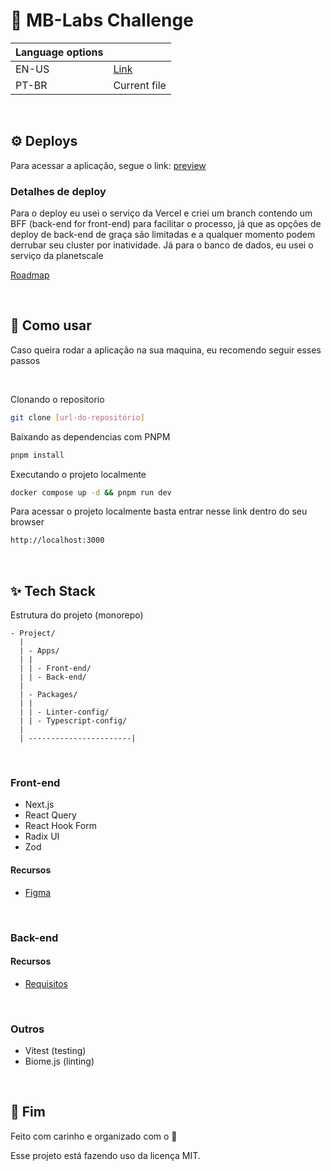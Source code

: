 # 🚀 MB-Labs Challenge

| Language options |                            |
| ---------------- | -------------------------- |
| EN-US            | [Link](languages/en-us.md) |
| PT-BR            | Current file               |

<br />

## ⚙️ Deploys

Para acessar a aplicação, segue o link: [preview](#)

### Detalhes de deploy

Para o deploy eu usei o serviço da Vercel e criei um branch contendo um BFF (back-end for front-end) para facilitar o processo, já que as opções de deploy de back-end de graça são limitadas e a qualquer momento podem derrubar seu cluster por inatividade. Já para o banco de dados, eu usei o serviço da planetscale

[Roadmap](TODO.md)

<br />

## 🧵 Como usar

Caso queira rodar a aplicação na sua maquina, eu recomendo seguir esses passos

<br />

Clonando o repositorio

```bash
git clone [url-do-repositório]
```

Baixando as dependencias com PNPM

```bash
pnpm install
```

Executando o projeto localmente

```bash
docker compose up -d && pnpm run dev
```

Para acessar o projeto localmente basta entrar nesse link dentro do seu browser

```md
http://localhost:3000
```

<br />

## ✨ Tech Stack

Estrutura do projeto (monorepo)

```
- Project/
  |
  | - Apps/
  | |
  | | - Front-end/
  | | - Back-end/
  |
  | - Packages/
  | |
  | | - Linter-config/
  | | - Typescript-config/
  |
  | -----------------------|
```

<br />

### Front-end

- Next.js
- React Query
- React Hook Form
- Radix UI
- Zod

#### Recursos

- [Figma](https://www.figma.com/file/JzfPFVyczStkdzC3zmoa9I/Desafio?type=design&node-id=0%3A1&mode=design&t=JFI0Rw9cMGWV1JIR-1)

<br />

### Back-end

#### Recursos

- [Requisitos](https://docs.google.com/document/d/1_i_U5YOJZK3IrdC5BO6ICwCPtXsmTKIMNiEPwQx_rGE/edit?usp=sharing)

<br />

### Outros

- Vitest (testing)
- Biome.js (linting)

<br />

## 💨 Fim

Feito com carinho e organizado com o 💜

Esse projeto está fazendo uso da licença MIT.
